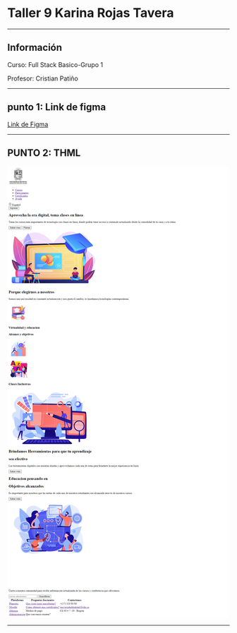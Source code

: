 <h1>Taller 9 Karina Rojas Tavera</h1>
<hr>

<h2>Información</h2>
<p>Curso: Full Stack Basico-Grupo 1 <p>
<p>Profesor: Cristian Patiño<p>
<hr>
<h2>punto 1: Link de figma</h2>
<a href="https://www.figma.com/file/jbE6XH0de0AaiYEcrZ9tgp/KARINA-ROJAS-TAVERA-TABLERO?type=design&node-id=0-1&t=7I7M5oPMSguVWixv-0"target="_blank">Link de Figma</a>
<hr>
<h2>PUNTO 2: THML </h2>
<img src="./public/images/html.png" alt="html">
<hr>

